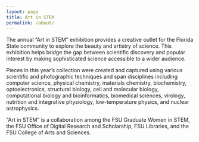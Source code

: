 ```yaml
---
layout: page
title: Art in STEM
permalink: /about/
---
```


The annual “Art in STEM” exhibition provides a creative outlet for the Florida State community to explore the beauty and artistry of science. This exhibition helps bridge the gap between scientific discovery and popular interest by making sophisticated science accessible to a wider audience.

Pieces in this year’s collection were created and captured using various scientific and photographic techniques and span disciplines including computer science, physical chemistry, materials chemistry, biochemistry, optoelectronics, structural biology, cell and molecular biology, computational biology and bioinformatics, biomedical sciences, virology, nutrition and integrative physiology, low-temperature physics, and nuclear astrophysics.

“Art in STEM” is a collaboration among the FSU Graduate Women in STEM, the FSU Office of Digital Research and Scholarship, FSU Libraries, and the FSU College of Arts and Sciences.
